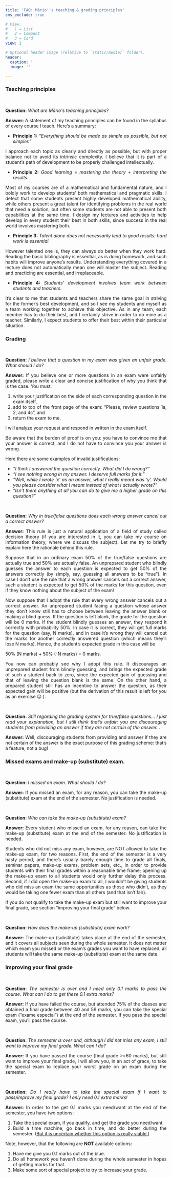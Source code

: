 ```yaml
---
title: 'FAQ: Mário''s teaching & grading principles'
cms_exclude: true

# View.
#   1 = List
#   2 = Compact
#   3 = Card
view: 2

# Optional header image (relative to `static/media/` folder).
header:
  caption: ''
  image: ''

---
```


<div style="text-align: justify"> 

### Teaching principles

</br>

**Question:** *What are Mário's teaching principles?*

**Answer:** A statement of my teaching principles can be found in the syllabus of every course I teach. Here’s a summary:

- **Principle 1:** *“Everything should be made as simple as possible, but not simpler.”*

I approach each topic as clearly and directly as possible, but with proper balance not to avoid its intrinsic complexity. I believe that it is part of a student’s path of development to be properly challenged intellectually.

- **Principle 2:** *Good learning = mastering the theory + interpreting the results.*

Most of my courses are of a mathematical and fundamental nature, and I boldly work to develop students’ both mathematical and pragmatic skills. I detect that some students present highly developed mathematical ability, while others present a great talent for identifying problems in the real world that need a solution, but often some students are not able to present both capabilities at the same time. I design my lectures and activities to help develop in every student their best in both skills, since success in the real world involves mastering both.

- **Principle 3:** *Talent alone does not necessarily lead to good results: hard work is essential.*

However talented one is, they can always do better when they work hard. Reading the basic bibliography is essential, as is doing homework, and such habits will improve anyone’s results. Understanding everything covered in a lecture does not automatically mean one will master the subject. Reading and practicing are essential, and irreplaceable.

- **Principle 4:** *Students’ development involves team work between students and teachers.*

It’s clear to me that students and teachers share the same goal in striving for the former’s best development, and so I see my students and myself as a team working together to achieve this objective. As in any team, each member has to do their best, and I certainly strive in order to do mine as a teacher. Similarly, I expect students to offer their best within their particular situation.


### Grading

</br>

**Question:** *I believe that a question in my exam was given an unfair grade. What should I do?*

**Answer:** If you believe one or more questions in an exam were unfairly graded, please write a clear and concise justification of why you think that is the case. You must:

1. write your justification on the side of each corresponding question in the exam itself,
1. add to top of the front page of the exam: “Please, review questions 1a, 2, and 4c”, and
1. return the exam to me.

I will analyze your request and respond in written in the exam itself.

Be aware that the burden of proof is on you: you have to convince me that your answer is correct, and I do not have to convince you your answer is wrong.

Here there are some examples of invalid justifications:

- *“I think I answered the question correctly. What did I do wrong?”*
- *“I see nothing wrong in my answer. I deserve full marks for it.”*
- *“Well, while I wrote ‘x’ as an answer, what I really meant was ‘y’. Would you please consider what I meant instead of what I actually wrote?”*
-  *“Isn’t there anything at all you can do to give me a higher grade on this question?”*

</br>

**Question:** *Why in true/false questions does each wrong answer cancel out a correct answer?*

**Answer:** This rule is just a natural application of a field of study called decision theory (if you are interested in it, you can take my course on information theory, where we discuss the subject). Let me try to briefly explain here the rationale behind this rule.

Suppose that in an ordinary exam 50% of the true/false questions are actually true and 50% are actually false. An unprepared student who blindly guesses the answer to each question is expected to get 50% of the answers correctly (by simply, say, guessing all answers to be “true”). In case I don’t use the rule that a wrong answer cancels out a correct answer, such a student is expected to get 50% of the marks for this question, even if they know nothing about the subject of the exam!

Now suppose that I adopt the rule that every wrong answer cancels out a correct answer. An unprepared student facing a question whose answer they don’t know still has to choose between leaving the answer blank or making a blind guess. If the question is left blank, the grade for the question will be 0 marks. If the student blindly guesses an answer, they respond it correctly with probability 50%. In case it is correct, they will get full marks for the question (say, N marks), and in case it’s wrong they will cancel out the marks for another correctly answered question (which means they’ll lose N marks). Hence, the student’s expected grade in this case will be

50% (N marks) + 50% (-N marks) = 0 marks.

You now can probably see why I adopt this rule. It discourages an unprepared student from blindly guessing, and brings the expected grade of such a student back to zero, since the expected gain of guessing and that of leaving the question blank is the same. On the other hand, a prepared student still has an incentive to answer the question, as their expected gain will be positive (but the derivation of this result is left for you as an exercise 😉 ).

</br>

**Question:** *Still regarding the grading system for true/false questions… I just read your explanation, but I still think that’s unfair: you are discouraging students from providing an answer if they are not certain of the answer…*

**Answer:** Well, discouraging students from providing and answer if they are not certain of the answer is the exact purpose of this grading scheme: that’s a feature, not a bug!

### Missed exams and make-up (substitute) exam.

</br>

**Question:** *I missed an exam. What should I do?*

**Answer:** If you missed an exam, for any reason, you can take the make-up (substitute) exam at the end of the semester. No justification is needed.

</br>

**Question:** *Who can take the make-up (substitute) exam?*

**Answer:** Every student who missed an exam, for any reason, can take the make-up (substitute) exam at the end of the semester. No justification is needed.

Students who did not miss any exam, however, are NOT allowed to take the make-up exam, for two reasons. First, the end of the semester is a very hasty period, and there’s usually barely enough time to grade all finals, seminar papers, make-up exams, problem sets, etc., in order to provide students with their final grades within a reasonable time frame; opening up the make-up exam to all students would only further delay this process. Second, if I did open the make-up exam to all, I wouldn’t be giving students who did miss an exam the same opportunities as those who didn’t, as they would be taking one fewer exam than all others (and that isn’t fair).

If you do not qualify to take the make-up exam but still want to improve your final grade, see section “improving your final grade” below.

</br>

**Question:** *How does the make-up (substitute) exam work?*

**Answer:** The make-up (substitute) takes place at the end of the semester, and it covers all subjects seen during the whole semester. It does not matter which exam you missed or the exam’s grades you want to have replaced, all students will take the same make-up (substitute) exam at the same date.

### Improving your final grade

</br>

**Question:** *The semester is over and I need only 0.1 marks to pass the course. What can I do to get these 0.1 extra marks?*

**Answer:** If you have failed the course, but attended 75% of the classes and obtained a final grade between 40 and 59 marks, you can take the special exam (“exame especial”) at the end of the semester. If you pass the special exam, you’ll pass the course.

</br>

**Question:** *The semester is over and, although I did not miss any exam, I still want to improve my final grade. What can I do?*

**Answer:**  If you have passed the course (final grade >=60 marks), but still want to improve your final grade, I will allow you, in an act of grace, to take the special exam to replace your worst grade on an exam during the semester.

</br>

**Question:** *Do I really have to take the special exam if I want to pass/improve my final grade? I only need 0.1 extra marks!*

**Answer:** In order to the get 0.1 marks you need/want at the end of the semester, you have two options:

1. Take the special exam, if you qualify, and get the grade you need/want.
1. Build a time machine, go back in time, and do better during the semester. ([But it is uncertain whether this option is really viable.](https://en.wikipedia.org/wiki/Time_travel))

Note, however, that the following are **NOT** available options:

1. Have me give you 0.1 marks out of the blue.
1. Do all homework you haven’t done during the whole semester in hopes of getting marks for that.
1. Make some sort of special project to try to increase your grade.

</div>
